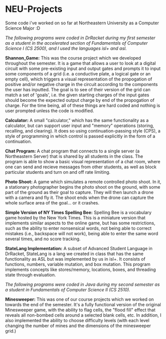 # NEU-Projects
Some code i've worked on so far at Northeastern University as a Computer Science Major :D

*The following programs were coded in DrRacket during my first semester as a student in the accelerated section of Fundamentals of Computer Science I (CS 2500), and I used the languages isl+ and asl.*

**Shannon_Game:** This was the course project which we developed throughout the semester. It is a game that allows a user to look at a digital circuit with some pre-existing input and output gates and prompts it to input some components of a grid (i.e. a conductive plate, a logical gate or an empty cell), which triggers a visual representation of the propogation of positive and/or negative charge in the circuit according to the components the user has inputted. The goal is to see of their version of the grid can match a set of 'goals', i.e. the given starting charges of the input gates should become the expected output charge by end of the propogation of charge. For the time being, all of these things are hard coded and nothing is user prompted unless the code is modified.

**Calculator:** A small "calculator," which has the same functionality as a calculator, but can support user input and "memory" operations (storing, recalling, and clearing). It does so using continuation-passing style (CPS), a style of programming in which control is passed explicitly in the form of a continuation.

**Chat Program:** A chat program that connects to a single server (a Northeastern Server) that is shared by all students in the class. The program is able to show a basic visual representation of a chat room, where one can send and recieve messages from other students, as well as block particular students and turn on and off rate limiting.

**Photo Shoot:** A game which simulates a remote controlled photo shoot. In it, a stationary photographer begins the photo shoot on the ground, with some part of the ground as their goal to capture. They will then launch a drone with a camera and fly it. The shoot ends when the drone can capture the whole surface area of the goal... or it crashes.

**Simple Version of NY Times Spelling Bee:** Spelling Bee is a vocabulary game hosted by the New York Times. This is a miniature version that implements similar aspects to the online game, but has some restrictions, such as the ability to enter nonsensical words, not being able to correct mistakes (i.e., backspace will not work), being able to enter the same word several times, and no score tracking.

**StateLang Implementation:** A subset of Advanced Student Language in DrRacket, StateLang is a lang we created in class that has the same functionality as ASL but was implemented by us in isl+. It consists of functions, numbers, variable mutation, and box mutation. This program implements concepts like stores/memory, locations, boxes, and threading state through evaluation.

*The following programs were coded in Java during my second semester as a student in Fundamentals of Computer Science II (CS 2510).*

**Minesweeper:** This was one of our course projects which we worked on towards the end of the semester. It's a fully functional version of the original Minesweeper game, with the ability to flag cells, the "flood fill" effect that reveals all non-bombed cells around a selected blank cells, etc. In addition, I also implemented the ability to choose difficulty levels (with each level changing the number of mines and the dimensions of the minesweeper grid.) 

